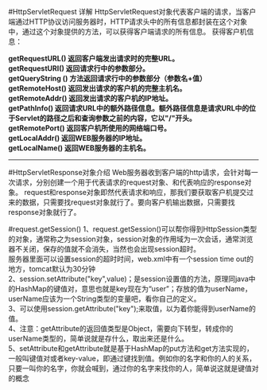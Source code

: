 #HttpServletRequest 详解
HttpServletRequest对象代表客户端的请求，当客户端通过HTTP协议访问服务器时，HTTP请求头中的所有信息都封装在这个对象中，通过这个对象提供的方法，可以获得客户端请求的所有信息。
获得客户机信息：

**getRequestURL()	返回客户端发出请求时的完整URL。  
getRequestURI()	返回请求行中的参数部分。  
getQueryString ()	方法返回请求行中的参数部分（参数名+值）  
getRemoteHost()	返回发出请求的客户机的完整主机名。  
getRemoteAddr()	返回发出请求的客户机的IP地址。  
getPathInfo()	返回请求URL中的额外路径信息。额外路径信息是请求URL中的位于Servlet的路径之后和查询参数之前的内容，它以"/"开头。  
getRemotePort()	返回客户机所使用的网络端口号。  
getLocalAddr()	返回WEB服务器的IP地址。  
getLocalName()	返回WEB服务器的主机名。**  
***

#HttpServletResponse对象介绍
Web服务器收到客户端的http请求，会针对每一次请求，分别创建一个用于代表请求的request对象、和代表响应的response对象。
request和response对象即然代表请求和响应，那我们要获取客户机提交过来的数据，只需要找request对象就行了。要向客户机输出数据，只需要找response对象就行了。

#request.getSession()
1、request.getSession()可以帮你得到HttpSession类型的对象，通常称之为session对象，session对象的作用域为一次会话，通常浏览器不关闭，保存的值就不会消失，当然也会出现session超时。  
服务器里面可以设置session的超时时间，web.xml中有一个session time out的地方，tomcat默认为30分钟  
2、session.setAttribute("key",value)；是session设置值的方法，原理同java中的HashMap的键值对，意思也就是key现在为“user”；存放的值为userName，userName应该为一个String类型的变量吧，看你自己的定义。  
3、可以使用session.getAttribute("key");来取值，以为着你能得到userName的值。  
4、注意：getAttribute的返回值类型是Object，需要向下转型，转成你的userName类型的，简单说就是存什么，取出来还是什么。   
5、setAttribute和getAttribute就是基于HashMap的put方法和get方法实现的，一般叫键值对或者key-value，即通过键找到值。例如你的名字和你的人的关系，只要一叫你的名字，你就会喊到，通过你的名字来找你的人，简单说这就是键值对的概念  